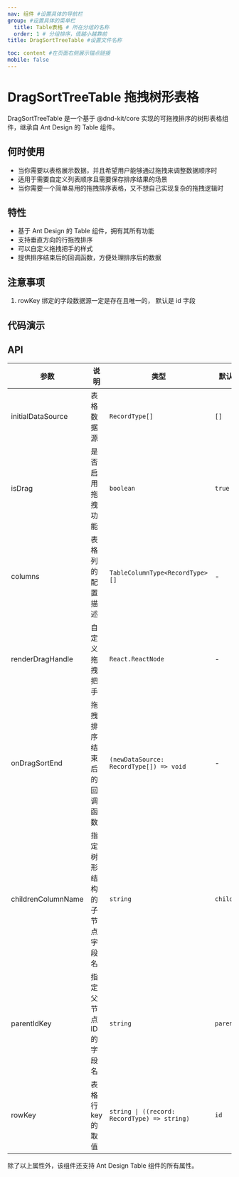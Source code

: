 ```yaml
---
nav: 组件 #设置具体的导航栏
group: #设置具体的菜单栏
  title: Table表格 # 所在分组的名称
  order: 1 # 分组排序，值越小越靠前
title: DragSortTreeTable #设置文件名称

toc: content #在页面右侧展示锚点链接
mobile: false
---
```


# DragSortTreeTable 拖拽树形表格

DragSortTreeTable 是一个基于 @dnd-kit/core 实现的可拖拽排序的树形表格组件，继承自 Ant Design 的 Table 组件。

## 何时使用

- 当你需要以表格展示数据，并且希望用户能够通过拖拽来调整数据顺序时
- 适用于需要自定义列表顺序且需要保存排序结果的场景
- 当你需要一个简单易用的拖拽排序表格，又不想自己实现复杂的拖拽逻辑时

## 特性

- 基于 Ant Design 的 Table 组件，拥有其所有功能
- 支持垂直方向的行拖拽排序
- 可以自定义拖拽把手的样式
- 提供排序结束后的回调函数，方便处理排序后的数据

## 注意事项

1. rowKey 绑定的字段数据源一定是存在且唯一的， 默认是 id 字段

## 代码演示

<code src='./demo'></code>

## API

| 参数               | 说明                       | 类型                                         | 默认值     | 版本    |
| ------------------ | -------------------------- | -------------------------------------------- | ---------- | ------- |
| initialDataSource  | 表格数据源                 | `RecordType[]`                               | `[]`       | `0.0.5` |
| isDrag             | 是否启用拖拽功能           | `boolean`                                    | `true`     | `0.0.5` |
| columns            | 表格列的配置描述           | `TableColumnType<RecordType>[]`              | -          | `0.0.5` |
| renderDragHandle   | 自定义拖拽把手             | `React.ReactNode`                            | -          | `0.0.5` |
| onDragSortEnd      | 拖拽排序结束后的回调函数   | `(newDataSource: RecordType[]) => void`      | -          | `0.0.5` |
| childrenColumnName | 指定树形结构的子节点字段名 | `string`                                     | `children` | `0.0.5` |
| parentIdKey        | 指定父节点 ID 的字段名     | `string`                                     | `parentId` | `0.0.5` |
| rowKey             | 表格行 key 的取值          | `string \| ((record: RecordType) => string)` | `id`       | `0.0.5` |

除了以上属性外，该组件还支持 Ant Design Table 组件的所有属性。
